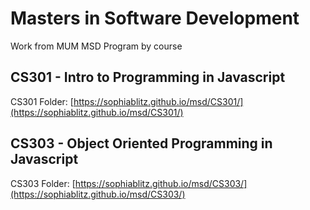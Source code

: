 # Masters in Software Development
Work from MUM MSD Program  by course

## CS301 - Intro to Programming in Javascript
CS301 Folder: [https://sophiablitz.github.io/msd/CS301/](https://sophiablitz.github.io/msd/CS301/)

## CS303 - Object Oriented Programming in Javascript
CS303 Folder: [https://sophiablitz.github.io/msd/CS303/](https://sophiablitz.github.io/msd/CS303/)
